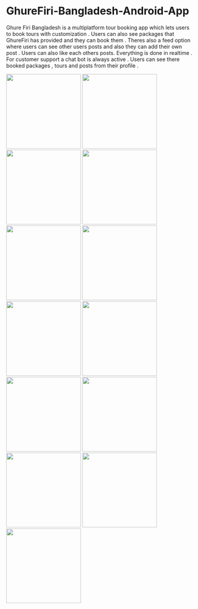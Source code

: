 # GhureFiri-Bangladesh-Android-App
Ghure Firi Bangladesh is a multiplatform tour booking app which lets users to book tours with customization . Users can also see packages that GhureFiri has provided and they can book them . Theres also a feed option where users can see other users posts and also they can add their own post . Users can also like each others posts. Everything is done in realtime . For customer support a chat bot is always active . Users can see there booked packages , tours and posts from their profile .

<img src ="https://user-images.githubusercontent.com/73392407/111594991-e42fb080-87f5-11eb-88e2-22263061689c.jpg" width="200"> <img src ="https://user-images.githubusercontent.com/73392407/111594996-e560dd80-87f5-11eb-94d6-6fbed5799f02.jpg"  width="200">
<img src ="https://user-images.githubusercontent.com/73392407/111594999-e5f97400-87f5-11eb-8dce-97f862831bf7.jpg"  width="200">
<img src ="https://user-images.githubusercontent.com/73392407/111595001-e6920a80-87f5-11eb-85f7-4fe9318b9ffb.jpg"  width="200">
<img src ="https://user-images.githubusercontent.com/73392407/111595003-e6920a80-87f5-11eb-9dfb-6978af597a64.jpg" width="200">
<img src ="https://user-images.githubusercontent.com/73392407/111595008-e72aa100-87f5-11eb-86f7-26a380798364.jpg" width="200">
<img src ="https://user-images.githubusercontent.com/73392407/111595012-e7c33780-87f5-11eb-9fbc-87c442cf9882.jpg" width="200">
<img src ="https://user-images.githubusercontent.com/73392407/111595015-e85bce00-87f5-11eb-9dea-867332e428a8.jpg" width="200">
<img src ="https://user-images.githubusercontent.com/73392407/111595019-e8f46480-87f5-11eb-9269-9ed0b63cd0bb.jpg" width="200">
<img src ="https://user-images.githubusercontent.com/73392407/111595022-e98cfb00-87f5-11eb-8639-9318ba589311.jpg" width="200">
<img src ="https://user-images.githubusercontent.com/73392407/111595026-e98cfb00-87f5-11eb-8b64-b0b9102db92c.jpg" width="200">
<img src ="https://user-images.githubusercontent.com/73392407/111595030-ea259180-87f5-11eb-8211-c5c77d8e0c89.jpg" width="200">
<img src ="https://user-images.githubusercontent.com/73392407/111594985-e265ed00-87f5-11eb-8d6b-7cfd826158bd.jpg" width="200">
